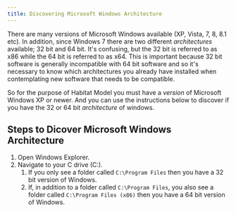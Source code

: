 ```yaml
---
title: Discovering Microsoft Windows Architecture
---
```


There are many versions of Microsoft Windows available (XP, Vista, 7, 8, 8.1 etc). In addition, since Windows 7 there are two different *architectures* available; 32 bit and 64 bit. It's confusing, but the 32 bit is referred to as x86 while the 64 bit is referred to as x64. This is important because 32 bit software is generally incompatible with 64 bit software and so it's necessary to know which architectures you already have installed when contemplating new software that needs to be compatible.

So for the purpose of Habitat Model you must have a *version* of Microsoft Windows XP or newer. And you can use the instructions below to discover if you have the 32 or 64 bit *architecture* of windows.

## Steps to Dicover Microsoft Windows Architecture

1. Open Windows Explorer.
1. Navigate to your C drive (C:\).
    1. If you only see a folder called `C:\Program Files` then you have a 32 bit version of Windows.
    1. If, in addition to a folder called `C:\Program Files`, you also see a folder called `C:\Program Files (x86)` then you have a 64 bit version of Windows.
